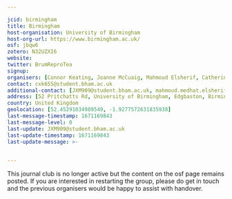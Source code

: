 ```yaml
---

jcid: birmingham
title: Birmingham
host-organisation: University of Birmingham
host-org-url: https://www.birmingham.ac.uk/
osf: jbqw6
zotero: N32UZXI6
website: 
twitter: BrumReproTea
signup: 
organisers: [Connor Keating, Joanne McCuaig, Mahmoud Elsherif, Catherine Laverty]
contact: cxk655@student.bham.ac.uk
additional-contact: [JXM909@student.bham.ac.uk, mahmoud.medhat.elsherif@gmail.com, cml704@student.bham.ac.uk]
address: [52 Pritchatts Rd, University of Birmingham, Edgbaston, Birmingham , B15 2SA]
country: United Kingdom
geolocation: [52.45291034989549, -1.9277572631835938]
last-message-timestamp: 1671169843
last-message-level: 0
last-update: JXM909@student.bham.ac.uk
last-update-timestamp: 1671169843
last-update-message: >-
  

---
```


This journal club is no longer active but the content on the osf page remains posted. If you are interested in restarting the group, please do get in touch and the previous organisers would be happy to assist with handover.
